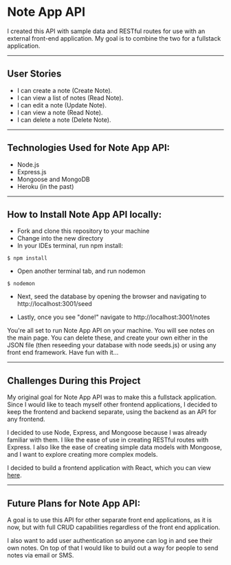 # Note App API

 I created this API with sample data and RESTful routes for use with an external front-end application. My goal is to combine the two for a fullstack application.

 <!-- You can access the deployed API [here](https://jot-tt.herokuapp.com/api/notes) . Please bear in mind that it may take a few moments to load the data because it is deployed to Heroku and may be hibernating. -->

--------------------------------------------
## User Stories

* I can create a note (Create Note).
* I can view a list of notes (Read Note).
* I can edit a note (Update Note).
* I can view a note (Read Note).
* I can delete a note (Delete Note).

--------------------------------------------

## Technologies Used for Note App API:

* Node.js
* Express.js
* Mongoose and MongoDB
* Heroku (in the past)


--------------------------------------------
## How to Install Note App API locally:

* Fork and clone this repository to your machine
* Change into the new directory
* In your IDEs terminal, run npm install:

```
$ npm install

```
<!-- * Open another terminal tab, and run Mongod

```
$ mongod

``` -->
* Open another terminal tab, and run nodemon
```
$ nodemon

```
* Next, seed the database by opening the browser and navigating to http://localhost:3001/seed 

* Lastly, once you see "done!" navigate to http://localhost:3001/notes

You're all set to run Note App API on your machine. You will see notes on the main page. You can delete these, and create your own either in the JSON file (then reseeding your database with node seeds.js) or using any front end framework. Have fun with it... 

--------------------------------------------
## Challenges During this Project

My original goal for Note App API was to make this a fullstack application. Since I would like to teach myself other frontend applications, I decided to keep the frontend and backend separate, using the backend as an API for any frontend.

I decided to use Node, Express, and Mongoose because I was already familiar with them. I like the ease of use in creating RESTful routes with Express. I also like the ease of creating simple data models with Mongoose, and I want to explore creating more complex models.

I decided to build a frontend application with React, which you can view [here](https://github.com/tishana/jot-app).


--------------------------------------------
## Future Plans for Note App API:

A goal is to use this API for other separate front end applications, as it is now, but with full CRUD capabilities regardless of the front end application.

I also want to add user authentication so anyone can log in and see their own notes. On top of that I would like to build out a way for people to send notes via email or SMS.



